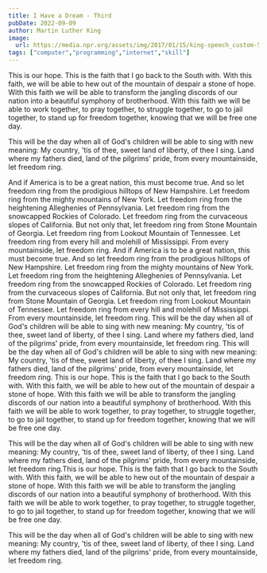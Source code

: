 ```yaml
---
title: I Have a Dream - Third
pubDate: 2022-09-09
author: Martin Luther King
image:
  url: https://media.npr.org/assets/img/2017/01/15/king-speech_custom-55a36ccca2c18277f6560b860375bd766a40c22d-s1200-c85.webp
tags: ["computer","programming","internet","skill"]
---
```


This is our hope. This is the faith that I go back to the South with. With this faith, we will be able to hew out of the mountain of despair a stone of hope. With this faith we will be able to transform the jangling discords of our nation into a beautiful symphony of brotherhood. With this faith we will be able to work together, to pray together, to struggle together, to go to jail together, to stand up for freedom together, knowing that we will be free one day.

This will be the day when all of God's children will be able to sing with new meaning: My country, 'tis of thee, sweet land of liberty, of thee I sing. Land where my fathers died, land of the pilgrims' pride, from every mountainside, let freedom ring.

And if America is to be a great nation, this must become true. And so let freedom ring from the prodigious hilltops of New Hampshire. Let freedom ring from the mighty mountains of New York. Let freedom ring from the heightening Alleghenies of Pennsylvania. Let freedom ring from the snowcapped Rockies of Colorado. Let freedom ring from the curvaceous slopes of California. But not only that, let freedom ring from Stone Mountain of Georgia. Let freedom ring from Lookout Mountain of Tennessee. Let freedom ring from every hill and molehill of Mississippi. From every mountainside, let freedom ring.
And if America is to be a great nation, this must become true. And so let freedom ring from the prodigious hilltops of New Hampshire. Let freedom ring from the mighty mountains of New York. Let freedom ring from the heightening Alleghenies of Pennsylvania. Let freedom ring from the snowcapped Rockies of Colorado. Let freedom ring from the curvaceous slopes of California. But not only that, let freedom ring from Stone Mountain of Georgia. Let freedom ring from Lookout Mountain of Tennessee. Let freedom ring from every hill and molehill of Mississippi. From every mountainside, let freedom ring.
This will be the day when all of God's children will be able to sing with new meaning: My country, 'tis of thee, sweet land of liberty, of thee I sing. Land where my fathers died, land of the pilgrims' pride, from every mountainside, let freedom ring.
This will be the day when all of God's children will be able to sing with new meaning: My country, 'tis of thee, sweet land of liberty, of thee I sing. Land where my fathers died, land of the pilgrims' pride, from every mountainside, let freedom ring.
This is our hope. This is the faith that I go back to the South with. With this faith, we will be able to hew out of the mountain of despair a stone of hope. With this faith we will be able to transform the jangling discords of our nation into a beautiful symphony of brotherhood. With this faith we will be able to work together, to pray together, to struggle together, to go to jail together, to stand up for freedom together, knowing that we will be free one day.

This will be the day when all of God's children will be able to sing with new meaning: My country, 'tis of thee, sweet land of liberty, of thee I sing. Land where my fathers died, land of the pilgrims' pride, from every mountainside, let freedom ring.This is our hope. This is the faith that I go back to the South with. With this faith, we will be able to hew out of the mountain of despair a stone of hope. With this faith we will be able to transform the jangling discords of our nation into a beautiful symphony of brotherhood. With this faith we will be able to work together, to pray together, to struggle together, to go to jail together, to stand up for freedom together, knowing that we will be free one day.

This will be the day when all of God's children will be able to sing with new meaning: My country, 'tis of thee, sweet land of liberty, of thee I sing. Land where my fathers died, land of the pilgrims' pride, from every mountainside, let freedom ring.
